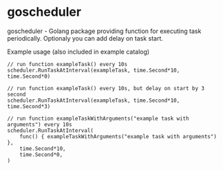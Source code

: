 # goscheduler
goscheduler - Golang package providing function for executing task periodically. Optionaly you can add delay on task start.

Example usage (also included in example catalog)
```
// run function exampleTask() every 10s
scheduler.RunTaskAtInterval(exampleTask, time.Second*10, time.Second*0)

// run function exampleTask() every 10s, but delay on start by 3 second
scheduler.RunTaskAtInterval(exampleTask, time.Second*10, time.Second*3)

// run function exampleTaskWithArguments("example task with arguments") every 10s
scheduler.RunTaskAtInterval(
    func() { exampleTaskWithArguments("example task with arguments") },
    time.Second*10,
    time.Second*0,
)
```